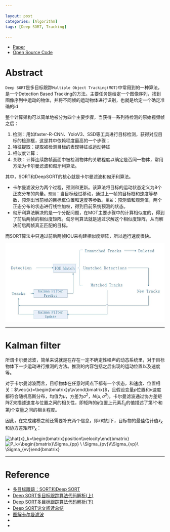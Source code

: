 ```yaml
---

layout: post
categories: [Algorithm]
tags: [Deep SORT, Tracking]

---
```


- [Paper](http://arxiv.org/pdf/1602.00763.pdf)
- [Open Source Code](https://github.com/abewley/sort)


# Abstract

`Deep SORT`是多目标跟踪`Multiple Object Tracking(MOT)`中常用到的一种算法，是一个Detection Based Tracking的方法。主要任务是给定一个图像序列，找到图像序列中运动的物体，并将不同帧的运动物体进行识别，也就是给定一个确定准确的id

整个计算架构可以简单地被分为四个主要步骤，当获得一系列待检测的原始视频帧之后：
1. 检测：用如faster-R-CNN、YoloV3、SSD等工具进行目标检测，获得对应目标的检测框，这是其中依赖程度最高的一个步骤；
2. 特征提取：提取被检测目标的表现特征或运动特征
3. 相似度计算：
4. 关联：计算连续数帧画面中被检测物体的关联程度以确定是否同一物体，常用方法为卡尔曼滤波和匈牙利算法。

其中，SORT和DeepSORT的核心就是卡尔曼滤波和匈牙利算法。
- 卡尔曼滤波分为两个过程，预测和更新。该算法将目标的运动状态定义为8个正态分布的向量。`预测`：当目标经过移动，通过上一帧的目标框和速度等参数，预测出当前帧的目标框位置和速度等参数。`更新`：预测值和观测值，两个正态分布的状态进行线性加权，得到目前系统预测的状态。
- 匈牙利算法解决的是一个分配问题，在MOT主要步骤中的计算相似度的，得到了前后两帧的相似度矩阵。匈牙利算法就是通过求解这个相似度矩阵，从而解决前后两帧真正匹配的目标。

而SORT算法中只通过前后两帧IOU来构建相似度矩阵，所以运行速度很快。

![](https://raw.githubusercontent.com/kakack/kakack.github.io/master/_images/20200928-1.JPG)

- - -

# Kalman filter

所谓卡尔曼滤波，简单来说就是在存在一定不确定性噪声的动态系统里，对于目标物体下一步运动进行推测的方法。推测的内容包括之后出现的运动位置以及速度等。

对于卡尔曼滤波而言，目标物体在任意时间点下都有一个状态，和速度、位置相关：$\vec{x}=\begin{bmatrix}p\\v\end{bmatrix}$，且假设变量$p$位置和$v$速度都符合随机高斯分布，均值为$\mu$，方差为$\sigma^2$，$N(\mu, \sigma^2)$。卡尔曼滤波通过协方差矩阵$\Sigma$来描述速度与位置之间的相关性，即矩阵的$i$$j$位置上元素$\Sigma_{ij}$的值描述了第$i$个和第$j$个变量之间的相关程度。

因此，在完成建模之前还需要补充两个信息，即$k$时刻下，目标物的最佳估计值$\hat{x}_k$和协方差矩阵$P_k$：

<p><img src="https://i.upmath.me/svg/%5Chat%7Bx%7D_k%3D%5Cbegin%7Bbmatrix%7Dposition%5C%5Cvelocity%5Cend%7Bbmatrix%7D" alt="\hat{x}_k=\begin{bmatrix}position\\velocity\end{bmatrix}" />
<img src="https://i.upmath.me/svg/P_k%3D%5Cbegin%7Bbmatrix%7D%5CSigma_%7Bpp%7D%20%5C%20%5CSigma_%7Bpv%7D%5C%5C%5CSigma_%7Bvp%7D%5C%20%5CSigma_%7Bvv%7D%5Cend%7Bbmatrix%7D" alt="P_k=\begin{bmatrix}\Sigma_{pp} \ \Sigma_{pv}\\\Sigma_{vp}\ \Sigma_{vv}\end{bmatrix}" /></p>



- - -

# Reference

- [多目标跟踪：SORT和Deep SORT](https://zhuanlan.zhihu.com/p/59148865)
- [Deep SORT多目标跟踪算法代码解析(上)](https://zhuanlan.zhihu.com/p/133678626)
- [Deep SORT多目标跟踪算法代码解析(下)](https://zhuanlan.zhihu.com/p/133689982)
- [Deep SORT论文阅读总结](https://mp.weixin.qq.com/s?__biz=MzA4MjY4NTk0NQ==&mid=2247485748&idx=1&sn=eb0344e1fd47e627e3349e1b0c1b8ada&chksm=9f80b3a2a8f73ab4dd043a6947e66d0f95b2b913cdfcc620cfa5b995958efe1bb1ba23e60100&scene=126&sessionid=1587264986&key=1392818bdbc0aa1829bb274560d74860b77843df4c0179a2cede3a831ed1c279c4603661ecb8b761c481eecb80e5232d46768e615d1e6c664b4b3ff741a8492de87f9fab89805974de8b13329daee020&ascene=1&uin=NTA4OTc5NTky&devicetype=Windows+10+x64&version=62090069&lang=zh_CN&exportkey=AeR8oQO0h9Dr%2FAVfL6g0VGE%3D&pass_ticket=R0d5J%2BVWKbvqy93YqUC%2BtoKE9cFI22uY90G3JYLOU0LtrcYM2WzBJL2OxnAh0vLo)
- [图解卡尔曼滤波](https://zhuanlan.zhihu.com/p/39912633)
- []()
- []()